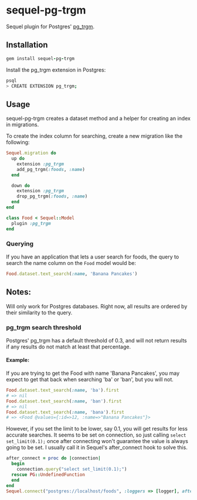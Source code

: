 sequel-pg-trgm
==============

Sequel plugin for Postgres' [pg_trgm](http://www.postgresql.org/docs/9.1/static/pgtrgm.html).

## Installation

```ruby
gem install sequel-pg-trgm
```

Install the pg_trgm extension in Postgres:
```bash
psql
> CREATE EXTENSION pg_trgm;
```


## Usage
sequel-pg-trgm creates a dataset method and a helper for creating an index in migrations.

To create the index column for searching, create a new migration like the following:

```ruby
Sequel.migration do
  up do
    extension :pg_trgm
    add_pg_trgm(:foods, :name)
  end

  down do
    extension :pg_trgm
    drop_pg_trgm(:foods, :name)
  end
end
```

```ruby
class Food < Sequel::Model
  plugin :pg_trgm
end
```

### Querying
If you have an application that lets a user search for foods, the query to search the name column on the `Food` model would be:

```ruby
Food.dataset.text_search(:name, 'Banana Pancakes')
```

## Notes:
Will only work for Postgres databases.  Right now, all results are ordered by their similarity to the query.

### pg_trgm search threshold
Postgres' pg_trgm has a default threshold of 0.3, and will not return results if any results do not match at least that percentage.

#### Example:

If you are trying to get the Food with name 'Banana Pancakes', you may expect to get that back when searching 'ba' or 'ban', but you will not.

```ruby
Food.dataset.text_search(:name, 'ba').first
# => nil
Food.dataset.text_search(:name, 'ban').first
# => nil
Food.dataset.text_search(:name, 'bana').first
# => <Food @values={:id=>12, :name=>"Banana Pancakes"}>
```

However, if you set the limit to be lower, say 0.1, you will get results for less accurate searches.  It seems to be set on connection, so just calling ``select set_limit(0.1);`` once after connecting won't guarantee the value is always going to be set.  I usually call it in Sequel's after_connect hook to solve this.

```ruby
after_connect = proc do |connection|
  begin
    connection.query("select set_limit(0.1);")
  rescue PG::UndefinedFunction
  end
end
Sequel.connect("postgres://localhost/foods", :loggers => [logger], after_connect: after_connect)
```
